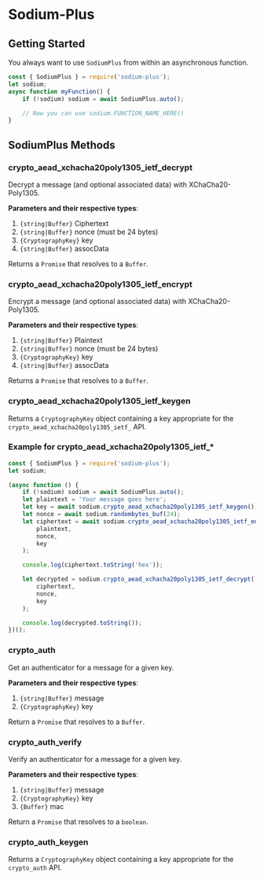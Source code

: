 # Sodium-Plus

## Getting Started

You always want to use `SodiumPlus` from within an asynchronous function.

```javascript
const { SodiumPlus } = require('sodium-plus');
let sodium;
async function myFunction() {
    if (!sodium) sodium = await SodiumPlus.auto();

    // Now you can use sodium.FUNCTION_NAME_HERE()
}
```

## SodiumPlus Methods

### crypto_aead_xchacha20poly1305_ietf_decrypt

Decrypt a message (and optional associated data) with XChaCha20-Poly1305.

**Parameters and their respective types**:

1. `{string|Buffer}` Ciphertext
2. `{string|Buffer}` nonce (must be 24 bytes)
3. `{CryptographyKey}` key
4. `{string|Buffer}` assocData 

Returns a `Promise` that resolves to a `Buffer`.

### crypto_aead_xchacha20poly1305_ietf_encrypt

Encrypt a message (and optional associated data) with XChaCha20-Poly1305.

**Parameters and their respective types**:

1. `{string|Buffer}` Plaintext
2. `{string|Buffer}` nonce (must be 24 bytes)
3. `{CryptographyKey}` key
4. `{string|Buffer}` assocData 

Returns a `Promise` that resolves to a `Buffer`.

### crypto_aead_xchacha20poly1305_ietf_keygen

Returns a `CryptographyKey` object containing a key appropriate
for the `crypto_aead_xchacha20poly1305_ietf_` API.

### Example for crypto_aead_xchacha20poly1305_ietf_*

```javascript
const { SodiumPlus } = require('sodium-plus');
let sodium;

(async function () {
    if (!sodium) sodium = await SodiumPlus.auto();
    let plaintext = 'Your message goes here';
    let key = await sodium.crypto_aead_xchacha20poly1305_ietf_keygen();
    let nonce = await sodium.randombytes_buf(24);
    let ciphertext = await sodium.crypto_aead_xchacha20poly1305_ietf_encrypt(
        plaintext,
        nonce,
        key    
    );

    console.log(ciphertext.toString('hex'));

    let decrypted = sodium.crypto_aead_xchacha20poly1305_ietf_decrypt(
        ciphertext,
        nonce,
        key
    );

    console.log(decrypted.toString());
})();
```

### crypto_auth

Get an authenticator for a message for a given key.

**Parameters and their respective types**:

1. `{string|Buffer}` message
2. `{CryptographyKey}` key

Return a `Promise` that resolves to a `Buffer`.

### crypto_auth_verify

Verify an authenticator for a message for a given key.

**Parameters and their respective types**:

1. `{string|Buffer}` message
2. `{CryptographyKey}` key
2. `{Buffer}` mac

Return a `Promise` that resolves to a `boolean`.

### crypto_auth_keygen

Returns a `CryptographyKey` object containing a key appropriate
for the `crypto_auth` API.

